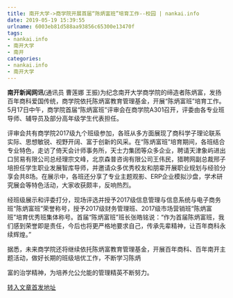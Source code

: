 ```yaml
---
title: 南开大学->商学院开展首届“陈炳富班”培育工作--校园 | nankai.info
date: 2019-05-19 15:39:55
urlname: 6003eb81d588aa93856c65300e13470f
tags: 
- nankai.info
- 南开大学
- 南开
categories:
- nankai.info
- 南开大学
---
```



**南开新闻网讯**(通讯员 曹莲娜 王振)为纪念南开大学商学院的缔造者陈炳富，发扬百年商科爱国传统，商学院依托陈炳富教育管理基金，开展“陈炳富班”培育工作。5月17日中午，商学院首届“陈炳富班”评审会在商学院A301召开，评委由各专业班导师、辅导员及部分高年级学生代表担任。

评审会共有商学院2017级九个班级参加，各班从多方面展现了商科学子理论联系实际、思想敏锐、视野开阔、富于创新的风采。在“陈炳富班”培育期间，各班结合专业特色，走访了倚天会计师事务所，天士力集团等众多企业，聘请天津象屿进出口贸易有限公司总经理宗文峰，北京森普咨询有限公司王伟民，猎聘网副总裁邢子培担任学生职业发展智库导师，并邀请众多优秀校友和朋辈开展职业规划与经验分享会共8场。在展示中，各班还分享了专业主题观影、ERP企业模拟沙盘，学术研究展会等特色活动，大家收获颇丰，反响热烈。

经班级展示和评委打分，现场评选并授予2017级信息管理与信息系统与电子商务班“陈炳富班”荣誉称号，授予2017级财务管理班、2017级市场营销班“陈炳富班”培育优秀班集体称号。首届“陈炳富班”班长张皓铭说：“作为首届陈炳富班，我们感到荣誉即是责任，今后也将更严格地要求自己，传承先辈精神，让百年商科永续辉煌。”

据悉，未来商学院还将继续依托陈炳富教育管理基金，开展百年商科、百年南开主题活动，做好长期的班级培优工作，不断学习陈炳

富的治学精神，为培养允公允能的管理精英不断努力。





[转入文章首发地址](http://news.nankai.edu.cn/qqxy/system/2019/05/19/000452199.shtml)